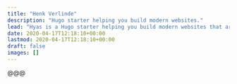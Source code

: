 ```yaml
---
title: "Henk Verlinde"
description: "Hugo starter helping you build modern websites."
lead: "Hyas is a Hugo starter helping you build modern websites that are secure, fast, and SEO-ready — by default."
date: 2020-04-17T12:18:10+00:00
lastmod: 2020-04-17T12:18:10+00:00
draft: false
images: []
---
```


@@@
